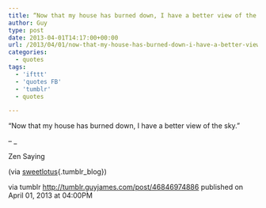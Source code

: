 ```yaml
---
title: “Now that my house has burned down, I have a better view of the sky.”
author: Guy
type: post
date: 2013-04-01T14:17:00+00:00
url: /2013/04/01/now-that-my-house-has-burned-down-i-have-a-better-view-of-the-sky/
categories:
  - quotes
tags:
  - 'ifttt'
  - 'quotes FB'
  - 'tumblr'
  - quotes

---
```

“Now that my house has burned down, I have a better view of the sky.”

&#8211; _</p> 

Zen Saying

(via [sweetlotus][1]{.tumblr_blog})

</em>

via tumblr http://tumblr.guyjames.com/post/46846974886 published on April 01, 2013 at 04:00PM

 [1]: http://sweetlotus.tumblr.com/